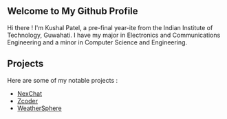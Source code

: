## Welcome to My Github Profile

Hi there ! I'm Kushal Patel, a pre-final year-ite from the Indian Institute of Technology, Guwahati. I have my major in Electronics and Communications Engineering and a minor in Computer Science and Engineering.

## Projects

Here are some of my notable projects :
- [NexChat](https://github.com/DivineKushaL/chat-app)
- [Zcoder](https://github.com/shubhangshirolawala/Zcoder)
- [WeatherSphere](https://github.com/DivineKushaL/weather_project)
<!--
**DivineKushaL/DivineKushaL** is a ✨ _special_ ✨ repository because its `README.md` (this file) appears on your GitHub profile.

Here are some ideas to get you started:

- 🔭 I’m currently working on ...
- 🌱 I’m currently learning ...
- 👯 I’m looking to collaborate on ...
- 🤔 I’m looking for help with ...
- 💬 Ask me about ...
- 📫 How to reach me: ...
- 😄 Pronouns: ...
- ⚡ Fun fact: ...
-->

